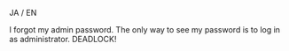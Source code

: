 JA / EN

I forgot my admin password. The only way to see my password is to log in as administrator. DEADLOCK!
